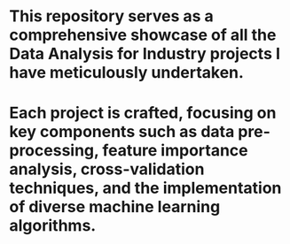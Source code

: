 # This repository serves as a comprehensive showcase of all the Data Analysis for Industry projects I have meticulously undertaken. 

# Each project is crafted, focusing on key components such as data pre-processing, feature importance analysis, cross-validation techniques, and the implementation of diverse machine learning algorithms.
